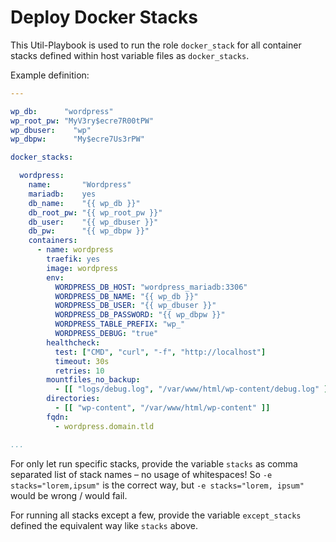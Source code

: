 # Deploy Docker Stacks

This Util-Playbook is used to run the role `docker_stack` for all container stacks defined within host variable files as `docker_stacks`.

Example definition:

```yml
---

wp_db:      "wordpress"
wp_root_pw: "MyV3ry$ecre7R00tPW"
wp_dbuser:    "wp"
wp_dbpw:      "My$ecre7Us3rPW"

docker_stacks:

  wordpress:
    name:       "Wordpress"
    mariadb:    yes
    db_name:    "{{ wp_db }}"
    db_root_pw: "{{ wp_root_pw }}"
    db_user:    "{{ wp_dbuser }}"
    db_pw:      "{{ wp_dbpw }}"
    containers:
      - name: wordpress
        traefik: yes
        image: wordpress
        env:
          WORDPRESS_DB_HOST: "wordpress_mariadb:3306"
          WORDPRESS_DB_NAME: "{{ wp_db }}"
          WORDPRESS_DB_USER: "{{ wp_dbuser }}"
          WORDPRESS_DB_PASSWORD: "{{ wp_dbpw }}"
          WORDPRESS_TABLE_PREFIX: "wp_"
          WORDPRESS_DEBUG: "true"
        healthcheck:
          test: ["CMD", "curl", "-f", "http://localhost"]
          timeout: 30s
          retries: 10
        mountfiles_no_backup:
          - [[ "logs/debug.log", "/var/www/html/wp-content/debug.log" ]]
        directories:
          - [[ "wp-content", "/var/www/html/wp-content" ]]
        fqdn:
          - wordpress.domain.tld

...
```

For only let run specific stacks, provide the variable `stacks` as comma separated list of stack names – no usage of whitespaces! So `-e stacks="lorem,ipsum"` is the correct way, but `-e stacks="lorem, ipsum"` would be wrong / would fail.

For running all stacks except a few, provide the variable `except_stacks` defined the equivalent way like `stacks` above.
